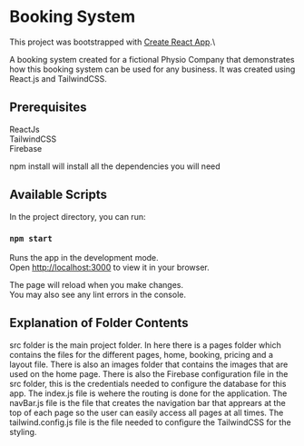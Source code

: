 # Booking System

This project was bootstrapped with [Create React App](https://github.com/facebook/create-react-app).\

A booking system created for a fictional Physio Company that demonstrates how this booking system can be used for any business. It was created using React.js and TailwindCSS.

## Prerequisites

ReactJs \
TailwindCSS\
Firebase

npm install will install all the dependencies you will need

## Available Scripts

In the project directory, you can run:

### `npm start`

Runs the app in the development mode.\
Open [http://localhost:3000](http://localhost:3000) to view it in your browser.

The page will reload when you make changes.\
You may also see any lint errors in the console.

## Explanation of Folder Contents

src folder is the main project folder. In here there is a pages folder which contains the files for the different pages, home, booking, pricing and a layout file. There is also an images folder that contains the images that are used on the home page. There is also the Firebase configuration file in the src folder, this is the credentials needed to configure the database for this app. The index.js file is wehere the routing is done for the application. The navBar.js file is the file that creates the navigation bar that apprears at the top of each page so the user can easily access all pages at all times. The tailwind.config.js file is the file needed to configure the TailwindCSS for the styling. 

